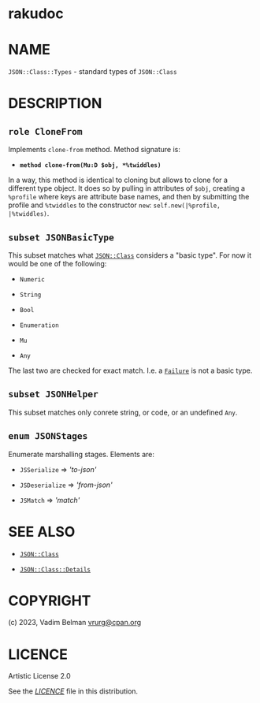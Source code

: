 # rakudoc

# NAME

`JSON::Class::Types` - standard types of `JSON::Class`

# DESCRIPTION

## `role CloneFrom`

Implements `clone-from` method. Method signature is:

  - **`method clone-from(Mu:D $obj, *%twiddles)`**

In a way, this method is identical to cloning but allows to clone for a different type object. It does so by pulling in attributes of `$obj`, creating a `%profile` where keys are attribute base names, and then by submitting the profile and `%twiddles` to the constructor `new`: `self.new(|%profile, |%twiddles)`.

## `subset JSONBasicType`

This subset matches what [`JSON::Class`](../Class.md) considers a "basic type". For now it would be one of the following:

  - `Numeric`

  - `String`

  - `Bool`

  - `Enumeration`

  - `Mu`

  - `Any`

The last two are checked for exact match. I.e. a [`Failure`](https://docs.raku.org/type/Failure) is not a basic type.

## `subset JSONHelper`

This subset matches only conrete string, or code, or an undefined `Any`.

## `enum JSONStages`

Enumerate marshalling stages. Elements are:

  - `JSSerialize` =\> *'to-json'*

  - `JSDeserialize` =\> *'from-json'*

  - `JSMatch` =\> *'match'*

# SEE ALSO

  - [`JSON::Class`](../Class.md)

  - [`JSON::Class::Details`](Details.md)

# COPYRIGHT

(c) 2023, Vadim Belman <vrurg@cpan.org>

# LICENCE

Artistic License 2.0

See the [*LICENCE*](../../../../LICENCE) file in this distribution.
